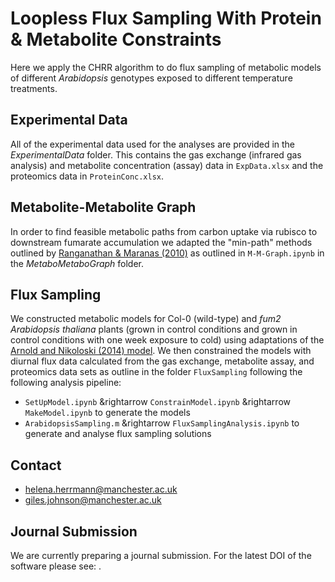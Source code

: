 # Loopless Flux Sampling With Protein & Metabolite Constraints

Here we apply the CHRR algorithm to do flux sampling of metabolic models of different *Arabidopsis* genotypes exposed to different temperature treatments. 

## Experimental Data 
All of the experimental data used for the analyses are provided in the *ExperimentalData* folder. This contains the gas exchange (infrared gas analysis) and metabolite concentration (assay) data in `ExpData.xlsx` and the proteomics data in `ProteinConc.xlsx`. 

## Metabolite-Metabolite Graph
In order to find feasible metabolic paths from carbon uptake via rubisco to downstream fumarate accumulation we adapted the "min-path" methods outlined by [Ranganathan & Maranas (2010)](https://onlinelibrary.wiley.com/doi/abs/10.1002/biot.201000171) as outlined in `M-M-Graph.ipynb` in the *MetaboMetaboGraph* folder. 

## Flux Sampling 
We constructed metabolic models for Col-0 (wild-type) and *fum2* *Arabidopsis thaliana* plants (grown in control conditions and grown in control conditions with one week exposure to cold) using adaptations of the [Arnold and Nikoloski (2014) model](https://www.ncbi.nlm.nih.gov/pubmed/24808102). We then constrained the models with diurnal flux data calculated from the gas exchange, metabolite assay, and proteomics data sets as outline in the folder `FluxSampling` following the following analysis pipeline: 
- `SetUpModel.ipynb` &rightarrow `ConstrainModel.ipynb` &rightarrow `MakeModel.ipynb` to generate the models
- `ArabidopsisSampling.m` &rightarrow `FluxSamplingAnalysis.ipynb` to generate and analyse flux sampling solutions 

## Contact

- helena.herrmann@manchester.ac.uk
- giles.johnson@manchester.ac.uk

## Journal Submission

We are currently preparing a journal submission. For the latest DOI of the software please see: <insert Zenodo>.
